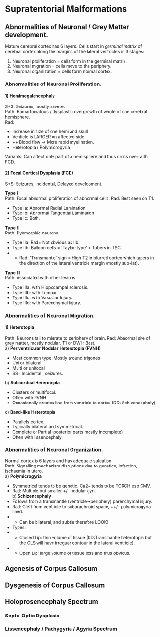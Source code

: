 # Supratentorial Malformations

## Abnormalities of Neuronal / Grey Matter development. 

Mature cerebral cortex has 6 layers. 
Cells start in *germinal matrix* of cerebral cortex along the margins of the lateral ventricles in 3 stages:
1. Neuronal proliferation = cells form in the germinal matrix.
2. Neuronal migration = cells move to the periphery. 
3. Neuronal organization = cells form normal cortex.  

### Abnormalities of Neuronal Proliferation.

#### 1) Hemimegalencephaly

S+S: Seizures, mostly severe.  
Path: Hamartomatous / dysplastic overgrowth of whole of one cerebral hemisphere.  
Rad: 
-	Increase in size of one hemi and skull
-	Venticle is LARGER on affected side.
-	++ Blood flow -> More rapid myelination. 
-	Heterotopia / Polymicrogyria  

Variants: Can affect only part of a hemisphere and thus cross over with FCD.  

#### 2) Focal Cortical Dysplasia (FCD)  
S+S: Seizures, incidental, Delayed development.  

**Type I**  
Path: Focal abnormal proliferation of abnormal cells.
Rad: Best seen on T1.  
- Type Ia: Abnormal Radial Lamination 
- Type Ib: Abnormal Tangential Lamination  
- Type Ic: Both.  

**Type II**  
Path: Dysmorphic neurons.  
-	Type IIa: Rad= Not obvious as IIb.  
-	Type IIb: Balloon cells = 'Taylor-type' = Tubers in TSC.  
-	-	Rad: 'Transmantle' sign = High T2 in blurred cortex which tapers in the
		direction of the lateral ventricle margin (mostly sup-lat).  

**Type III**  
Path: Associated with other lesions.  
- Type IIIa: with Hippocampal sclerosis.
- Type IIIb: with Tumour.
- Type IIIc: with Vascular Injury.
- Type IIId: with Parenchymal Injury.  

### Abnormalities of Neuronal Migration. 

#### 1) Heterotopia  
Path: Neurons fail to migrate to periphery of brain. 
Rad: Abnormal site of grey matter, mostly nodular. 
  T1 or DWI : Best.  
a) **Periventricular Nodular Heterotopia (PVNH)**   
 - Most common type. Mostly around trigones
 - Uni or bilateral 
 - Multi or unifocal  
 - SS= Incidental , seizures.  
 
b) **Subcortical Heterotopia** 
- Clusters or multifocal.
- Often with PVNH.
- Occasionally creates line from ventricle to cortex (DD: Schizencephaly)  

c) **Band-like Heterotopia** 
- Parallels cortex. 
- Typically bilateral and symmetrical. 
- Complete or Partial (posterior parts mostly incomplete)  
- Often with lissencephaly.  

### Abnormalities of Neuronal Organization.
Normal cortex is 6 layers and has adequate sulcation.  
Path: Signalling mechanism disruptions due to genetics, infection, ischaemia in
utero.  
a) **Polymicrogyria**
- Symmetrical tends to be genetic. Ca2+ tends to be TORCH esp CMV.  
- Rad: Multiple but smaller +/- nodular gyri.  
b) **Schizencephaly**  
- Follows from a transmantle (ventricle->periphery) parenchymal injury.
- Rad: Cleft from ventricle to subarachnoid space, ++/- polymicrogyria lined.
- - Can be bilateral, and subtle therefore LOOK!
- Types: 
- - Closed Lip: thin volume of tissue (DD:Transmantle heterotopia but the CLS
		will have irreguar contour in the lateral ventricle).
- - Open Lip: large volume of tissue loss and thus obvious.  

## Agenesis of Corpus Callosum 

## Dysgenesis of Corpus Callosum 

## Holoprosencephaly Spectrum 

### Septo-Optic Dysplasia 

### Lissencephaly / Pachygyria / Agyria Spectrum 
